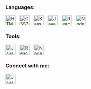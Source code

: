 

### Languages:
<img align="left" alt="HTML5" width="32px" src="https://cdn.jsdelivr.net/gh/devicons/devicon/icons/html5/html5-original.svg" style="padding-right:10px;" />
<img align="left" alt="CSS3" width="32px" src="https://cdn.jsdelivr.net/gh/devicons/devicon/icons/css3/css3-original.svg" style="padding-right:10px;" />
<img align="left" alt="Sass" width="32px" src="https://cdn.jsdelivr.net/gh/devicons/devicon/icons/sass/sass-original.svg" style="padding-right:10px;" />
<img align="left" alt="JavaScript" width="32px" src="https://cdn.jsdelivr.net/gh/devicons/devicon/icons/javascript/javascript-original.svg" style="padding-right:10px;" />
<img align="left" alt="React" width="32px" src="https://cdn.jsdelivr.net/gh/devicons/devicon/icons/react/react-original.svg" style="padding-right:10px;" />
<img align="left" alt="Node.js" width="32px" src="https://cdn.jsdelivr.net/gh/devicons/devicon/icons/nodejs/nodejs-original.svg" style="padding-right:10px;" />
<br />
<br />

### Tools:
<img align="left" alt="JavaScript" width="32px" src="https://i.postimg.cc/hvLfxRhN/xd.png" style="padding-right:10px;" />
<img align="left" alt="React" width="32px" src="https://i.postimg.cc/tTV1qxbq/ps.png" style="padding-right:10px;" />
<img align="left" alt="Node.js" width="32px" src="https://i.postimg.cc/D0kS8wfq/vsc.png" style="padding-right:10px;" />
<br />
<br />

### Connect with me:
[<img align="left" alt="JavaScript" width="32px" src="https://i.postimg.cc/NfyQWcgt/Linkedin-logo-on-transparent-Background-PNG.png" style="padding-right:10px;" target="_blank" />][linkedin]

[linkedin]: https://www.linkedin.com/in/verldopia/
